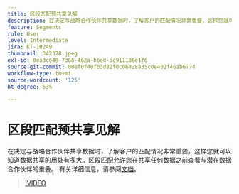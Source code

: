 ```yaml
---
title: 区段匹配预共享见解
description: 在决定与战略合作伙伴共享数据时，了解客户的匹配情况非常重要，这样您就可以知道数据共享的用处有多大。区段匹配允许您在共享任何数据之前查看与潜在数据合作伙伴的重叠情况，并且还可以完成与这些合作伙伴的双向数据共享。
feature: Segments
role: User
level: Intermediate
jira: KT-10249
thumbnail: 342378.jpeg
exl-id: 0ea3c648-7366-462a-b6ed-dc911186e1f6
source-git-commit: 00ef0f40fb3d82f0c06428a35c0e402f46ab6774
workflow-type: tm+mt
source-wordcount: '125'
ht-degree: 53%

---
```


# 区段匹配预共享见解

在决定与战略合作伙伴共享数据时，了解客户的匹配情况非常重要，这样您就可以知道数据共享的用处有多大。区段匹配允许您在共享任何数据之前查看与潜在数据合作伙伴的重叠。 有关详细信息，请参阅[文档](https://experienceleague.adobe.com/docs/experience-platform/segmentation/ui/segment-match/overview.html?lang=zh-Hans)。

>[!VIDEO](https://video.tv.adobe.com/v/342378/?learn=on)
